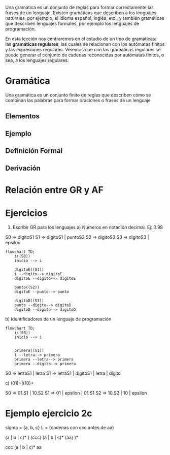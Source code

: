 Una gramática es un conjunto de reglas para formar correctamente las frases de un lenguaje. Existen gramáticas que describen a los lenguajes naturales, por ejemplo, el idioma español, inglés, etc., y también gramáticas que describen lenguajes formales, por ejemplo los lenguajes de programación. 

En esta lección nos centraremos en el estudio de un tipo de gramáticas: las **gramáticas regulares**, las cuales se relacionan con los autómatas finitos y las expresiones regulares. Veremos que con las gramáticas regulares se puede generar el conjunto de cadenas reconocidas por autómatas finitos, o sea, a los lenguajes regulares.

# Gramática
Una gramática es un conjunto finito de reglas que describen cómo se combinan las palabras para formar oraciones o frases de un lenguaje

## Elementos

## Ejemplo

## Definición Formal


## Derivación


# Relación entre GR y AF



# Ejercicios
1) Escribir GR para los lenguajes
a) Números en notación decimal. Ej: 0.98

S0 => digitoS1
S1 => digitoS1 | puntoS2
S2 => digitoS3
S3 => digitoS3 | epsilon

```mermaid
flowchart TD;
	i((S0))
	inicio --> i

	digitoE((S1))
	i --digito--> digitoE
	digitoE --digito--> digitoE

	punto((S2))
	digitoE --punto--> punto

	digitoD((S3))
	punto --digito--> digitoD
	digitoD --digito--> digitoD
```

b) Identificadores de un lenguaje de programación

```mermaid
flowchart TD;
	i((S0))
	inicio --> i

	
	primera((S1))
	i --letra--> primera
	primera --letra--> primera
	primera --digito--> primera
```

S0 => letraS1 | letra
S1 => letraS1 | digitoS1 | letra | digito

c) (01)+|(10)+

S0 => 01.S1 | 10.S2
S1 => 01 | epsilon | 01.S1
S2 => 10.S2 | 10 | epsilon



# Ejemplo ejercicio 2c
sigma = {a, b, c}
L = {cadenas con ccc antes de aa}


(a | b | c)* ( (ccc) (a | b | c)* (aa) )* 


ccc (a | b | c)* aa